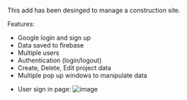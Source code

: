 This add has been desinged to manage a construction site.

Features:
- Google login and sign up
- Data saved to firebase
- Multiple users
- Authentication (login/logout)
- Create, Delete, Edit project data
- Multiple pop up windows to manipulate data


* User sign in page:
![image](https://user-images.githubusercontent.com/48734833/235576983-d927ac7d-3d37-46dd-aca0-5c2d7b67f99f.png)

